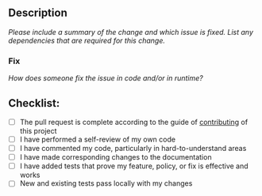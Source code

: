 ## Description

*Please include a summary of the change and which issue is fixed. List any dependencies that are required for this change.*

### Fix
*How does someone fix the issue in code and/or in runtime?*

## Checklist:

- [ ] The pull request is complete according to the guide of [contributing](https://github.com/DefectDojo/django-DefectDojo/blob/master/readme-docs/CONTRIBUTING.md) of this project
- [ ] I have performed a self-review of my own code
- [ ] I have commented my code, particularly in hard-to-understand areas
- [ ] I have made corresponding changes to the documentation
- [ ] I have added tests that prove my feature, policy, or fix is effective and works
- [ ] New and existing tests pass locally with my changes